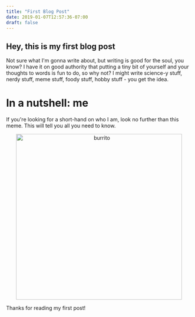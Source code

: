 ```yaml
---
title: "First Blog Post"
date: 2019-01-07T12:57:36-07:00
draft: false
---
```


## Hey, this is my first blog post

Not sure what I'm gonna write about, but writing is good for the soul, you know? I have it on good authority that putting a tiny bit of yourself and your thoughts to words is fun to do, so why not? I might write science-y stuff, nerdy stuff, meme stuff, foody stuff, hobby stuff - you get the idea. 

# In a nutshell: me

If you're looking for a short-hand on who I am, look no further than this meme. This will tell you all you need to know. 

<center><img HEIGHT="450" src="/img/burrito.jpg" alt="burrito"></center>


Thanks for reading my first post!
